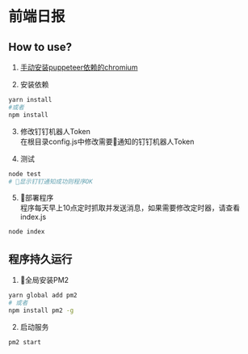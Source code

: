 # 前端日报

## How to use?

1. [手动安装puppeteer依赖的chromium](http://www.frontendnote.com/2018/08/10/linux-an-zhuang-puppeteer/)

2. 安装依赖
``` bash
yarn install
#或者
npm install
```

3. 修改钉钉机器人Token<br/>
在根目录config.js中修改需要通知的钉钉机器人Token

4. 测试
``` bash
node test
# 显示钉钉通知成功则程序OK
```

5. 部署程序<br/>
程序每天早上10点定时抓取并发送消息，如果需要修改定时器，请查看index.js
``` bash
node index
```

## 程序持久运行
1. 全局安装PM2
``` bash
yarn global add pm2
# 或者
npm install pm2 -g
```

2. 启动服务
``` bash
pm2 start 
```
